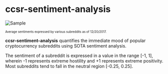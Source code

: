 # ccsr-sentiment-analysis

![Sample](https://raw.githubusercontent.com/dmhacker/ccsr-sentiment-analysis/master/sample.png)

<sub><sup>Average sentiments expressed by various subreddits as of 12/20/2017.</sup></sub>

__ccsr-sentiment-analysis__ quantifies the immediate mood of popular cryptocurrency subreddits using SOTA sentiment analysis.

The sentiment of a subreddit is expressed in a value in the range [-1, 1], wherein -1 represents extreme hostility and +1 represents extreme positivity. Most subreddits tend to fall in the neutral region [-0.25, 0.25].
